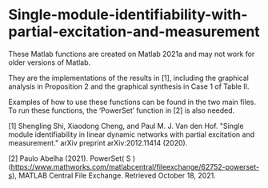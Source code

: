 # Single-module-identifiability-with-partial-excitation-and-measurement

These Matlab functions are created on Matlab 2021a and may not work for older versions of Matlab. 

They are the implementations of the results in [1], including the graphical analysis in Proposition 2 and the graphical synthesis in Case 1 of Table II. 

Examples of how to use these functions can be found in the two main files. To run these functions, the ‘PowerSet’ function in [2] is also needed.


[1]  Shengling Shi, Xiaodong Cheng, and Paul M. J. Van den Hof. "Single module identifiability in linear dynamic networks with partial excitation and measurement." arXiv preprint arXiv:2012.11414 (2020).

[2]  Paulo Abelha (2021). PowerSet( S ) (https://www.mathworks.com/matlabcentral/fileexchange/62752-powerset-s), MATLAB Central File Exchange. Retrieved October 18, 2021.
